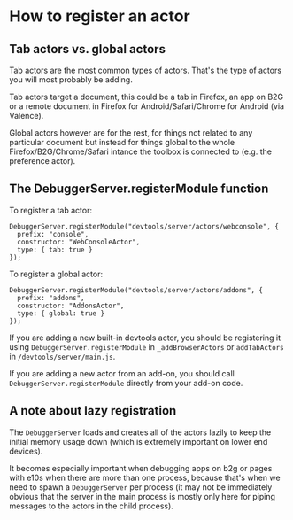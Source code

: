 # How to register an actor

## Tab actors vs. global actors

Tab actors are the most common types of actors. That's the type of actors you will most probably be adding.

Tab actors target a document, this could be a tab in Firefox, an app on B2G or a remote document in Firefox for Android/Safari/Chrome for Android (via Valence).

Global actors however are for the rest, for things not related to any particular document but instead for things global to the whole Firefox/B2G/Chrome/Safari intance the toolbox is connected to (e.g. the preference actor).

## The DebuggerServer.registerModule function

To register a tab actor:

```
DebuggerServer.registerModule("devtools/server/actors/webconsole", {
  prefix: "console",
  constructor: "WebConsoleActor",
  type: { tab: true }
});
```

To register a global actor:

```
DebuggerServer.registerModule("devtools/server/actors/addons", {
  prefix: "addons",
  constructor: "AddonsActor",
  type: { global: true }
});
```

If you are adding a new built-in devtools actor, you should be registering it using `DebuggerServer.registerModule` in `_addBrowserActors` or `addTabActors` in `/devtools/server/main.js`.

If you are adding a new actor from an add-on, you should call `DebuggerServer.registerModule` directly from your add-on code.

## A note about lazy registration

The `DebuggerServer` loads and creates all of the actors lazily to keep the initial memory usage down (which is extremely important on lower end devices).

It becomes especially important when debugging apps on b2g or pages with e10s when there are more than one process, because that's when we need to spawn a `DebuggerServer` per process (it may not be immediately obvious that the server in the main process is mostly only here for piping messages to the actors in the child process).
